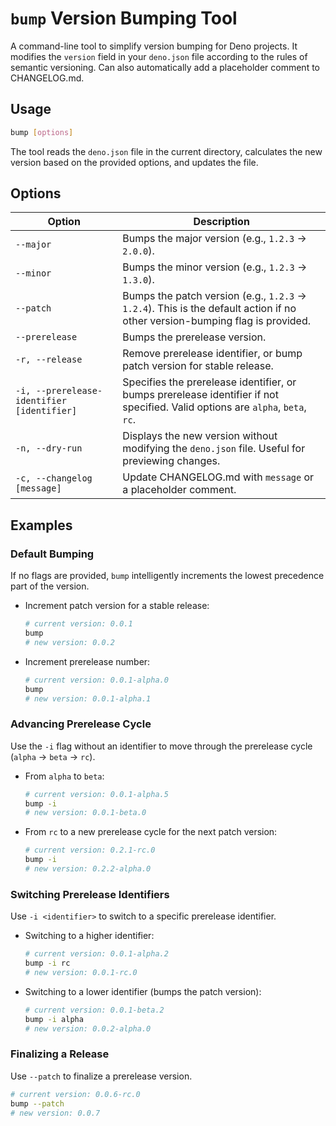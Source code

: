 # `bump` Version Bumping Tool

A command-line tool to simplify version bumping for Deno projects. It modifies the `version` field in your `deno.json`
file according to the rules of semantic versioning. Can also automatically add a placeholder comment to CHANGELOG.md.

## Usage

```sh
bump [options]
```

The tool reads the `deno.json` file in the current directory, calculates the new version based on the provided options,
and updates the file.

## Options

| Option                                     | Description                                                                                                                    |
| ------------------------------------------ | ------------------------------------------------------------------------------------------------------------------------------ |
| `--major`                                  | Bumps the major version (e.g., `1.2.3` -> `2.0.0`).                                                                            |
| `--minor`                                  | Bumps the minor version (e.g., `1.2.3` -> `1.3.0`).                                                                            |
| `--patch`                                  | Bumps the patch version (e.g., `1.2.3` -> `1.2.4`). This is the default action if no other version-bumping flag is provided.   |
| `--prerelease`                             | Bumps the prerelease version.                                                                                                  |
| `-r, --release`                            | Remove prerelease identifier, or bump patch version for stable release.                                                        |
| `-i, --prerelease-identifier [identifier]` | Specifies the prerelease identifier, or bumps prerelease identifier if not specified. Valid options are `alpha`, `beta`, `rc`. |
| `-n, --dry-run`                            | Displays the new version without modifying the `deno.json` file. Useful for previewing changes.                                |
| `-c, --changelog [message]`                | Update CHANGELOG.md with `message` or a placeholder comment.                                                                   |

## Examples

### Default Bumping

If no flags are provided, `bump` intelligently increments the lowest precedence part of the version.

- Increment patch version for a stable release:
  ```sh
  # current version: 0.0.1
  bump
  # new version: 0.0.2
  ```
- Increment prerelease number:
  ```sh
  # current version: 0.0.1-alpha.0
  bump
  # new version: 0.0.1-alpha.1
  ```

### Advancing Prerelease Cycle

Use the `-i` flag without an identifier to move through the prerelease cycle (`alpha` -> `beta` -> `rc`).

- From `alpha` to `beta`:
  ```sh
  # current version: 0.0.1-alpha.5
  bump -i
  # new version: 0.0.1-beta.0
  ```
- From `rc` to a new prerelease cycle for the next patch version:
  ```sh
  # current version: 0.2.1-rc.0
  bump -i
  # new version: 0.2.2-alpha.0
  ```

### Switching Prerelease Identifiers

Use `-i <identifier>` to switch to a specific prerelease identifier.

- Switching to a higher identifier:
  ```sh
  # current version: 0.0.1-alpha.2
  bump -i rc
  # new version: 0.0.1-rc.0
  ```
- Switching to a lower identifier (bumps the patch version):
  ```sh
  # current version: 0.0.1-beta.2
  bump -i alpha
  # new version: 0.0.2-alpha.0
  ```

### Finalizing a Release

Use `--patch` to finalize a prerelease version.

```sh
# current version: 0.0.6-rc.0
bump --patch
# new version: 0.0.7
```
